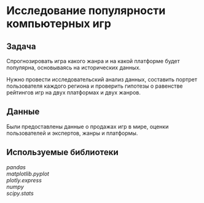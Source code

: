 # Исследование популярности компьютерных игр

## Задача
Спрогнозировать игра какого жанра и на какой платформе будет популярна, основываясь на исторических данных.

Нужно провести исследовательский анализ данных, составить портрет пользователя каждого региона и 
проверить гипотезы о равенстве рейтингов игр на двух платформах и двух жанров.

## Данные  

Были предоставлены данные о продажах игр в мире, оценки пользователей и экспертов, жанры и платформы.

## Используемые библиотеки
*pandas*   
*matplotlib.pyplot*  
*plotly.express*  
*numpy*  
*scipy.stats*   
